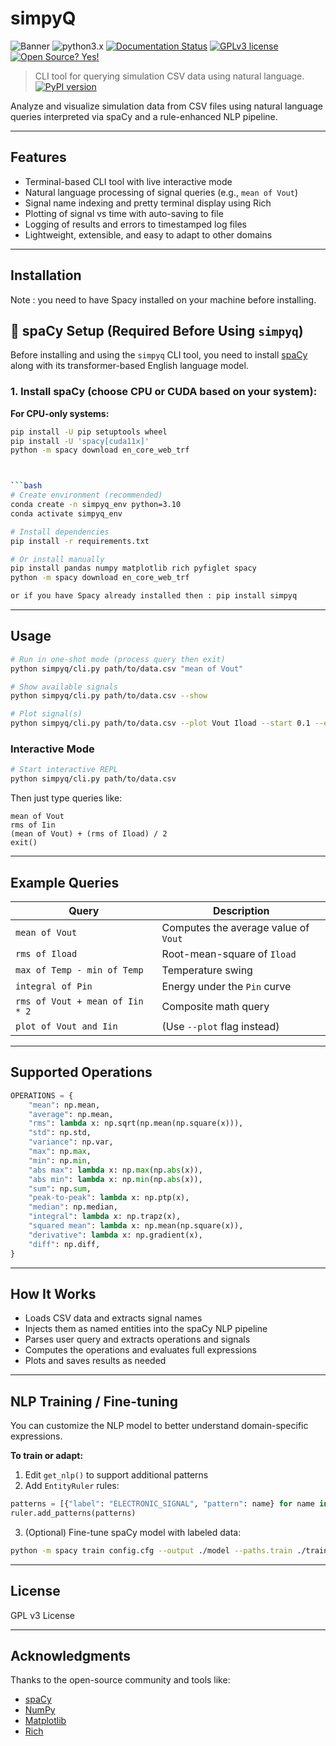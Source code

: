 
# simpyQ

![Banner](https://img.shields.io/badge/version-1.0.2-blue)
![python3.x](https://img.shields.io/badge/python-3.x-brightgreen.svg)
[![Documentation Status](https://readthedocs.org/projects/ansicolortags/badge/?version=latest)](http://ansicolortags.readthedocs.io/?badge=latest)
[![GPLv3 license](https://img.shields.io/badge/License-GPLv3-blue.svg)](http://perso.crans.org/besson/LICENSE.html)
[![Open Source? Yes!](https://badgen.net/badge/Open%20Source%20%3F/Yes%21/blue?icon=github)](https://github.com/Naereen/badges/)
> CLI tool for querying simulation CSV data using natural language.
[![PyPI version](https://img.shields.io/pypi/v/simpyq.svg)](https://pypi.org/project/simpyq/)

Analyze and visualize simulation data from CSV files using natural language queries interpreted via spaCy and a rule-enhanced NLP pipeline.

---

##  Features

- Terminal-based CLI tool with live interactive mode  
- Natural language processing of signal queries (e.g., `mean of Vout`)  
- Signal name indexing and pretty terminal display using Rich  
- Plotting of signal vs time with auto-saving to file  
- Logging of results and errors to timestamped log files  
- Lightweight, extensible, and easy to adapt to other domains  

---

##  Installation

Note : you need to have Spacy installed on your machine before installing.
## 🧠 spaCy Setup (Required Before Using `simpyq`)

Before installing and using the `simpyq` CLI tool, you need to install [spaCy](https://spacy.io/usage) along with its transformer-based English language model.

### 1. Install spaCy (choose **CPU** or **CUDA** based on your system):

**For CPU-only systems:**
```bash
pip install -U pip setuptools wheel
pip install -U 'spacy[cuda11x]'
python -m spacy download en_core_web_trf



```bash
# Create environment (recommended)
conda create -n simpyq_env python=3.10
conda activate simpyq_env

# Install dependencies
pip install -r requirements.txt

# Or install manually
pip install pandas numpy matplotlib rich pyfiglet spacy
python -m spacy download en_core_web_trf

or if you have Spacy already installed then : pip install simpyq
```

---

##  Usage

```bash
# Run in one-shot mode (process query then exit)
python simpyq/cli.py path/to/data.csv "mean of Vout"

# Show available signals
python simpyq/cli.py path/to/data.csv --show

# Plot signal(s)
python simpyq/cli.py path/to/data.csv --plot Vout Iload --start 0.1 --end 0.9
```

###  Interactive Mode

```bash
# Start interactive REPL
python simpyq/cli.py path/to/data.csv
```

Then just type queries like:

```
mean of Vout
rms of Iin
(mean of Vout) + (rms of Iload) / 2
exit()
```

---

##  Example Queries

| Query                           | Description                          |
| ------------------------------- | ------------------------------------ |
| `mean of Vout`                  | Computes the average value of `Vout` |
| `rms of Iload`                  | Root-mean-square of `Iload`          |
| `max of Temp - min of Temp`     | Temperature swing                    |
| `integral of Pin`               | Energy under the `Pin` curve         |
| `rms of Vout + mean of Iin * 2` | Composite math query                 |
| `plot of Vout and Iin`          | (Use `--plot` flag instead)          |


---

##  Supported Operations

```python
OPERATIONS = {
    "mean": np.mean,
    "average": np.mean,
    "rms": lambda x: np.sqrt(np.mean(np.square(x))),
    "std": np.std,
    "variance": np.var,
    "max": np.max,
    "min": np.min,
    "abs max": lambda x: np.max(np.abs(x)),
    "abs min": lambda x: np.min(np.abs(x)),
    "sum": np.sum,
    "peak-to-peak": lambda x: np.ptp(x),
    "median": np.median,
    "integral": lambda x: np.trapz(x),
    "squared mean": lambda x: np.mean(np.square(x)),
    "derivative": lambda x: np.gradient(x),
    "diff": np.diff,
}
```

---

##  How It Works

- Loads CSV data and extracts signal names  
- Injects them as named entities into the spaCy NLP pipeline  
- Parses user query and extracts operations and signals  
- Computes the operations and evaluates full expressions  
- Plots and saves results as needed  

---

##  NLP Training / Fine-tuning

You can customize the NLP model to better understand domain-specific expressions.

**To train or adapt:**

1. Edit `get_nlp()` to support additional patterns  
2. Add `EntityRuler` rules:

```python
patterns = [{"label": "ELECTRONIC_SIGNAL", "pattern": name} for name in signal_names]
ruler.add_patterns(patterns)
```

3. (Optional) Fine-tune spaCy model with labeled data:

```bash
python -m spacy train config.cfg --output ./model --paths.train ./train.spacy --paths.dev ./dev.spacy
```

---

##  License

GPL v3 License

---

##  Acknowledgments

Thanks to the open-source community and tools like:

- [spaCy](https://spacy.io)  
- [NumPy](https://numpy.org)  
- [Matplotlib](https://matplotlib.org)  
- [Rich](https://github.com/Textualize/rich)  
```
````
